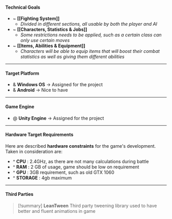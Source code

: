 
#### **Technical Goal**s

- ~ **[[Fighting System]]**
	- *Divided in different sections, all usable by both the player and AI*
- ~ **[[Characters, Statistics & Jobs]]**
	- *Some restrictions needs to be applied, such as a certain class can only use certain moves*
- ~ **[[Items, Abilities & Equipment]]**
	- *Characters will be able to equip items that will boost their combat statistics as well as giving them different abilities*

---

#### Target Platform

- & **Windows OS** → Assigned for the project
- & **Android** → Nice to have

---

#### **Game Engine**

- @ **Unity Engine** → Assigned for the project

---

#### Hardware Target Requirements

Here are described **hardware constraints** for the game's development.
Taken in consideration are:

- ^ **CPU** : 2.4GHz, as there are not many calculations during battle
- ^ **RAM** : 2 GB of usage, game should be low on requirement
- ^ **GPU** : 3GB requirement, such as old GTX 1060 
- ^ **STORAGE** : 4gb maximum

---

#### Third Parties

> [!summary] **LeanTween**
> Third party tweening library used to have better and fluent animations in game
> 




